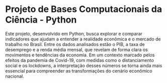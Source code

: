 # Projeto de Bases Computacionais da Ciência - Python

Este projeto, desenvolvido em Python, busca explorar e comparar indicadores que ajudam a entender a realidade econômica e o mercado de trabalho no Brasil. Entre os dados analisados estão o PIB, a taxa de desemprego e a renda média mensal, que revelam de forma clara os movimentos e tendências da economia. Em um contexto marcado pelos efeitos da pandemia de Covid-19, com medidas como o distanciamento social e os lockdowns, a interpretação desses números se torna ainda mais essencial para compreender as transformações do cenário econômico nacional.

